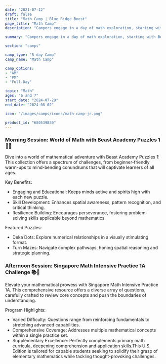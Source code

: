 ```yaml
---
date: "2021-07-12"
draft: false
title: "Math Camp | Blue Ridge Boost"
page_title: "Math Camp"
description: "Campers engage in a day of math exploration, starting with Beast Academy Puzzles 1's varied challenges that build critical thinking and problem-solving skills. The afternoon features Singapore Math Intensive Practice 1A, offering diverse questions to deepen elementary math understanding. Both programs provide engaging, skill-building activities for capable learners of different ages."

summary: "Campers engage in a day of math exploration, starting with Beast Academy Puzzles 1's varied challenges that build critical thinking and problem-solving skills. The afternoon features Singapore Math Intensive Practice 1A, offering diverse questions to deepen elementary math understanding. Both programs provide engaging, skill-building activities for capable learners of different ages."

section: "camps"

camp_type: "5-day Camp"
camp_name: "Math Camp"

camp_options: 
- "AM"
- "PM"
- "Full-Day"

topic: "Math"
ages: "6 and 7"
start_date: "2024-07-29"
end_date: "2024-08-02"

icon: "/images/camps/icons/math-camp-jr.png"

product_id: "680539830"
---
```


<div class="container">
<h3>Morning Session: World of Math with Beast Academy Puzzles 1 🧠🌟</h3>

Dive into a world of mathematical adventure with Beast Academy Puzzles 1! This collection offers a spectrum of challenges, from beginner-friendly warm-ups to mind-bending conundrums that will captivate learners of all ages.<br>

Key Benefits:
<ul>
<li>Engaging and Educational: Keeps minds active and spirits high with each new puzzle.</li>
<li>Skill Development: Enhances spatial awareness, pattern recognition, and critical thinking.</li>
<li>Resilience Building: Encourages perseverance, fostering problem-solving skills applicable beyond mathematics.</li>
</ul>
Featured Puzzles:
<ul>
<li> Deka Dots: Explore numerical relationships in a visually stimulating format.</li>
<li>Turn Mazes: Navigate complex pathways, honing spatial reasoning and strategic planning.</li>
</ul>

<h3>Afternoon Session: Singapore Math Intensive Practice 1A Challenge 📚🌟</h3>

Elevate your mathematical prowess with Singapore Math Intensive Practice 1A. This comprehensive resource offers a diverse array of questions, carefully crafted to review core concepts and push the boundaries of understanding.<br>

Program Highlights:
<ul>
<li>Varied Difficulty: Questions range from reinforcing fundamentals to stretching advanced capabilities.</li>
<li>Comprehensive Coverage: Addresses multiple mathematical concepts within a single practice set.</li>
<li>Supplementary Excellence: Perfectly complements primary math curricula, deepening comprehension and application skills.This U.S. Edition is tailored for capable students seeking to solidify their grasp of elementary mathematics while tackling thought-provoking challenges.</li>
</ul>

<!-- The camp activities are developed by VEX Robotics. <a href="https://www.vexrobotics.com/copyright-notice">Copyright 2021 Innovation First, Inc. (dba VEX Robotics) All rights reserved.</a> -->
</div>